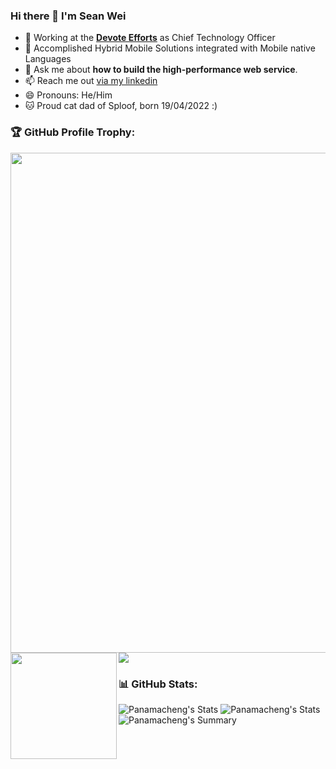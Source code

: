 ### Hi there 👋 I'm Sean Wei 
- 🔭 Working at the [**Devote Efforts**](https://devoteefforts.biz) as Chief Technology Officer  
- 🌱 Accomplished Hybrid Mobile Solutions integrated with Mobile native Languages
- 💬 Ask me about **how to build the high-performance web service**.
- 📫 Reach me out [via my linkedin](https://www.linkedin.com/in/sean-w-364b36211/)
- 😄 Pronouns: He/Him
- 🐱 Proud cat dad of Sploof, born 19/04/2022 :)

### 🏆 GitHub Profile Trophy:
<a href="https://github.com/ryo-ma/github-profile-trophy">
  <img width=800 src="https://github-profile-trophy.vercel.app/?username=panamacheng&theme=onedark&column=8no-frame=true"/>
</a>
<div>
  <img height="170" align="left" src="https://github-readme-stats.vercel.app/api?username=panamacheng&count_private=true&include_all_commits=true" />
  <img src="https://github-readme-stats.vercel.app/api/top-langs/?username=panamacheng&layout=compact" />
</div>

### 📊 GitHub Stats:
![Panamacheng's Stats](https://github-profile-summary-cards.vercel.app/api/cards/repos-per-language?username=panamacheng&show_icons=true&count_private=true&theme=solarized_dark)
![Panamacheng's Stats](https://github-profile-summary-cards.vercel.app/api/cards/most-commit-language?username=panamacheng&show_icons=true&count_private=true&theme=solarized_dark)
![Panamacheng's Summary](https://github-profile-summary-cards.vercel.app/api/cards/profile-details?username=panamacheng&show_icons=true&count_private=true&theme=solarized_dark)
